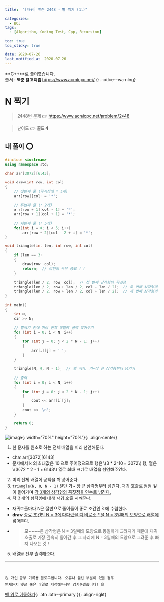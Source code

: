 ```yaml
---
title:  "[재귀] 백준 2448 - 별 찍기 (11)" 

categories:
  - BOJ
tags:
  - [Algorithm, Coding Test, Cpp, Recursion]

toc: true
toc_sticky: true

date: 2020-07-26
last_modified_at: 2020-07-26
---
```


**C++**로 풀이했습니다.  
출처 : **백준 알고리즘** <https://www.acmicpc.net/>
{: .notice--warning}

# N 찍기

> 2448번 문제 👉 <https://www.acmicpc.net/problem/2448>

> 난이도 👉 **골드 4**

## 내 풀이 ⭕

```cpp
#include <iostream>
using namespace std;

char arr[3072][6143];

void draw(int row, int col)
{
    // 첫번째 줄 (꼭직점에 * 1개)
    arr[row][col] = '*';
    
    // 두번째 줄 (* 2개)
    arr[row + 1][col - 1] = '*';
    arr[row + 1][col + 1] = '*';
    
    // 세번째 줄 (* 5개)
    for(int i = 0; i < 5; i++)
        arr[row + 2][col - 2 + i] = '*';
}

void triangle(int len, int row, int col)
{
    if (len == 3)
    {
        draw(row, col);
        return;  // 리턴의 유무 중요 !!!
    }
        
    triangle(len / 2, row, col);  // 첫 번째 삼각형의 꼭짓점
    triangle(len / 2, row + len / 2, col - len / 2);  // 두 번째 삼각형의 꼭짓점
    triangle(len / 2, row + len / 2, col + len / 2);  // 세 번째 삼각형의 꼭짓점
}

int main()
{
    int N;
    cin >> N;
    
    // 별찍기 전에 미리 전체 배열에 공백 넣어주기 
    for (int i = 0; i < N; i++)
    {
        for (int j = 0; j < 2 * N - 1; j++)
        {
            arr[i][j] = ' ';
        }
    }
    
    triangle(N, 0, N - 1);  // 별 찍기. 가~장 큰 삼각형부터 넘기기
    
    // 출력 
    for (int i = 0; i < N; i++)
    {
        for (int j = 0; j < 2 * N - 1; j++)
        {
            cout << arr[i][j];
        }
        cout << '\n';
    }

    return 0;
}
```

![image](https://user-images.githubusercontent.com/42318591/88471323-34928f00-cf43-11ea-937c-362fe1ad419b.png){: width="70%" height="70%"}{: .align-center}

1. 한 문자를 원소로 하는 전체 배열을 미리 선언해둔다. 
  - char arr[3072][6143]
  - 문제에서 k 의 최대값은 10 으로 주어졌으므로 행은 \\(3 * 2^10 = 3072\\) 행, 열은 \\(3072 * 2 - 1 = 6143\\) 열로 최대 크기로 배열을 선언해주었다.
2. 미리 전체 배열에 공백을 쫙 넣어준다. 
3. `triangle(N, 0, N - 1)` 일단 가~ 장 큰 삼각형부터 넘긴다. 재귀 호출로 점점 깊이 들어가며 <u>각 3개의 삼각형의 꼭짓점을 인수로 넘긴다.</u>
4. 각 3 개의 삼각형에 대해 재귀 호출 시켜준다.  
  - 재귀호출마다 N은 절반으로 줄어들어 종료 조건인 3 에 수렴한다.
  - **draw** <u>종료 조건인 N = 3에 다다랐을 때 비로소 * 을 N = 3일때의 모양으로 배열에 넣어준다.</u>
  - > 모~~~~든 삼각형은 N = 3일때의 모양으로 동일하게 그려지기 때문에 재귀 호출로 가장 깊숙히 들어간 후 그 자리에 N = 3일때의 모양으로 그려준 후 빠져 나오는 것 !
5. 배열을 전부 출력해준다. 

***
<br>

    🌜 개인 공부 기록용 블로그입니다. 오류나 틀린 부분이 있을 경우 
    언제든지 댓글 혹은 메일로 지적해주시면 감사하겠습니다! 😄

[맨 위로 이동하기](#){: .btn .btn--primary }{: .align-right}